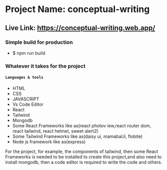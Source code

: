 # Project Name: conceptual-writing
## Live Link: https://conceptual-writing.web.app/

### Simple build for production
* $ npm run build

### Whatever it takes for the project
#### `Languages & tools`
* HTML
* CSS
* JAVASCRIPT
* Vs Code Editor
* React
* Tailwind
* Mongodb
* Some React Frameworks like as(react photov iew,react router dom, react tailwind, react helmet, sweet alert2) 
* Some Tailwind Frameworks like as(daisy ui, mamabaUi, flobite)
* Node js framework like as(express)


For the project, for example, the components of tailwind, then some React Frameworks is needed to be installed to create this project,and also need to install mongodb, then a code editor is required to write the code and others.
